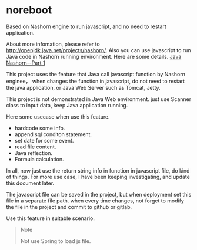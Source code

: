 # noreboot
Based on Nashorn engine to run javascript, and no need to restart application.

About more infomation, please refer to http://openjdk.java.net/projects/nashorn/.
Also you can use javascript to run Java code in Nashorn running environment.
Here are some details.
[Java Nashorn--Part 1](http://www.cnblogs.com/IcanFixIt/p/6387759.html)


This project uses the feature that Java call javascript function by Nashorn enginee，
when changes the function in javascript, do not need to restart the java application, 
or Java Web Server such as Tomcat, Jetty.

This project is not demonstrated in Java Web environment. just use Scanner class to input data, 
keep Java application running.

Here some usecase when use this feature.
* hardcode some info.
* append sql conditon statement.
* set date for some event.
* read file content.
* Java reflection.
* Formula calculation.

In all, now just use the return string info in function in javascript file, do kind of things.
For more use case, I have been keeping investigating, and update this document later.

The javascript file can be saved in the project, but when deployment set this file in a separate file path. 
when every time changes, not forget to modify the file in the project and commit to github or gitlab.

Use this feature in suitable scenario.

> Note
>
> Not use Spring to load js file.

